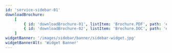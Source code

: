 ```yaml
---
id: 'service-sidebar-01'
downloadBrochure:
    [
        { id: 'downloadBrochure-01', listItem: 'Brochure.PDF', path: '#' },
        { id: 'downloadBrochure-02', listItem: 'Brochure.DOC', path: '#' },
    ]
widgetBanner: '/images/sidebar/banner/sidebar-widget.jpg'
widgetBannerAlt: 'Widget Banner'
---
```


